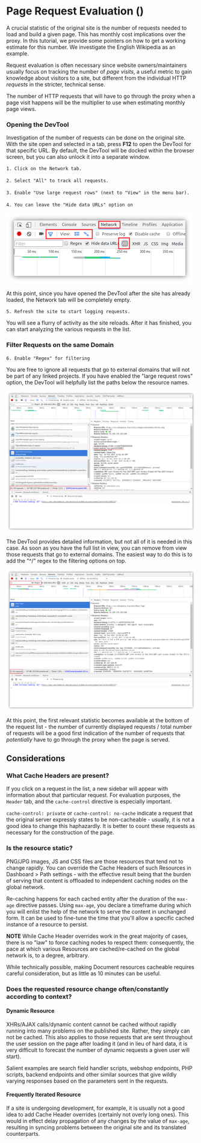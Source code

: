 # Page Request Evaluation ()

A crucial statistic of the original site is the number of requests needed to load and build a given page. This has monthly cost implications over the proxy. In this tutorial, we provide some pointers on how to get a working estimate for this number. We investigate the English Wikipedia as an example.

Request evaluation is often necessary since website owners/maintainers usually focus on tracking the number of *page visits*, a useful metric to gain knowledge about visitors to a site, but different from the individual HTTP *requests* in the stricter, technical sense.

The number of HTTP requests that will have to go through the proxy when a page visit happens will be the multiplier to use when estimating monthly page views.

### Opening the DevTool

Investigation of the number of requests can be done on the original site. With the site open and selected in a tab, press **F12** to open the DevTool for that specific URL. By default, the DevTool will be docked within the browser screen, but you can also unlock it into a separate window.

    1. Click on the Network tab.

    2. Select "All" to track all requests.

    3. Enable "Use large request rows" (next to "View" in the menu bar).

    4. You can leave the "Hide data URLs" option on

![Chrome DevTool Settings](/img/misc/devtool/settings.png)

At this point, since you have opened the DevTool after the site has already loaded, the Network tab will be completely empty.

    5. Refresh the site to start logging requests.

You will see a flurry of activity as the site reloads. After it has finished, you can start analyzing the various requests in the list.

### Filter Requests on the same Domain

    6. Enable "Regex" for filtering

You are free to ignore all requests that go to external domains that will not be part of any linked projects. If you have enabled the "large request rows" option, the DevTool will helpfully list the paths below the resource names.

![Request Locations](/img/misc/devtool/request-list.png)

The DevTool provides detailed information, but not all of it is needed in this case. As soon as you have the full list in view, you can remove from view those requests that go to external domains. The easiest way to do this is to add the "^/" regex to the filtering options on top.

![Domain Filter](/img/misc/devtool/filter-for-domain.png)

At this point, the first relevant statistic becomes available at the bottom of the request list - the number of currently displayed requests / total number of requests will be a good first indication of the number of requests that *potentially* have to go through the proxy when the page is served.

## Considerations

### What Cache Headers are present?

If you click on a request in the list, a new sidebar will appear with information about that particular request. For evaluation purposes, the `Header` tab, and the `cache-control` directive is especially important.

`cache-control: private` or `cache-control: no-cache` indicate a request that the original server expressly states to be non-cacheable - usually, it is not a good idea to change this haphazardly. It is better to count these requests as necessary for the construction of the page.

### Is the resource static?

PNG/JPG images, JS and CSS files are those resources that tend not to change rapidly. You can override the Cache Headers of such Resources in Dashboard > Path settings  - with the effective result being that the burden of serving that content is offloaded to independent caching nodes on the global network.

Re-caching happens for each cached entity after the duration of the `max-age` directive passes. Using `max-age`, you declare a timeframe during which you will enlist the help of the network to serve the content in unchanged form. It can be used to fine-tune the time that you'll allow a specific cached instance of a resource to persist.

**NOTE** While Cache Header overrides work in the great majority of cases, there is no "law" to force caching nodes to respect them: consequently, the pace at which various Resources are cached/re-cached on the global network is, to a degree, arbitrary.

While technically possible, making Document resources cacheable requires careful consideration, but as little as 10 minutes can be useful.

### Does the requested resource change often/constantly according to context?

#### Dynamic Resource

XHRs/AJAX calls/dynamic content cannot be cached without rapidly running into many problems on the published site. Rather, they simply can not be cached. This also applies to those requests that are sent throughout the user session on the page after loading it (and in lieu of hard data, it is very difficult to forecast the number of dynamic requests a given user will start).

Salient examples are search field handler scripts, webshop endpoints, PHP scripts, backend endpoints and other similar sources that give wildly varying responses based on the parameters sent in the requests.

#### Frequently Iterated Resource

If a site is undergoing development, for example, it is usually not a good idea to add Cache Header overrides (certainly not overly long ones). This  would in effect delay propagation of any changes by the value of `max-age`, resulting in syncing problems between the original site and its translated counterparts.
